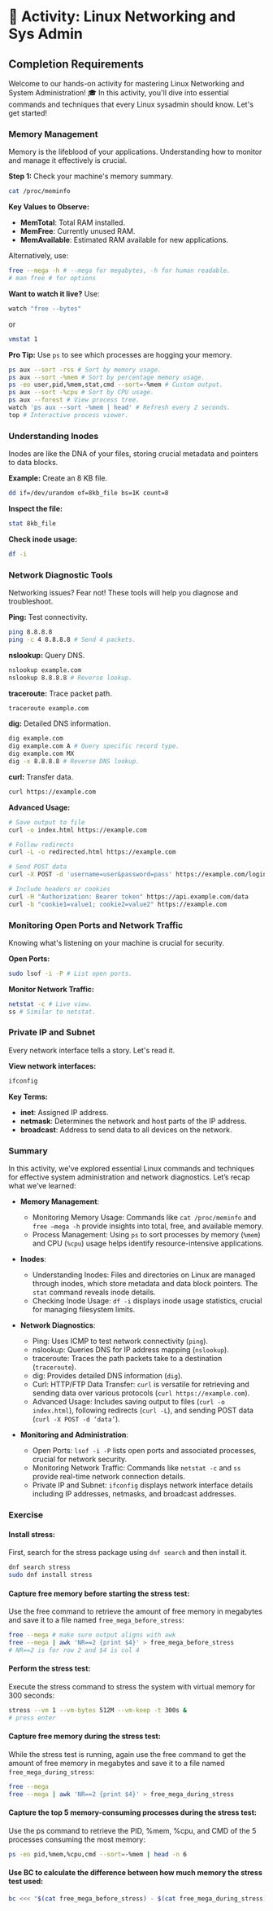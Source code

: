 # 🧪 Activity: Linux Networking and Sys Admin

## Completion Requirements

Welcome to our hands-on activity for mastering Linux Networking and System Administration! 🎓 In this activity, you'll dive into essential commands and techniques that every Linux sysadmin should know. Let's get started!

### Memory Management

Memory is the lifeblood of your applications. Understanding how to monitor and manage it effectively is crucial.

**Step 1:** Check your machine's memory summary.

```bash
cat /proc/meminfo
```

**Key Values to Observe:**
- **MemTotal**: Total RAM installed.
- **MemFree**: Currently unused RAM.
- **MemAvailable**: Estimated RAM available for new applications.

Alternatively, use:

```bash
free --mega -h # --mega for megabytes, -h for human readable.
# man free # for options
```

**Want to watch it live?** Use:

```bash
watch "free --bytes"
```

or

```bash
vmstat 1
```

**Pro Tip:** Use `ps` to see which processes are hogging your memory.

```bash
ps aux --sort -rss # Sort by memory usage.
ps aux --sort -%mem # Sort by percentage memory usage.
ps -eo user,pid,%mem,stat,cmd --sort=-%mem # Custom output.
ps aux --sort -%cpu # Sort by CPU usage.
ps aux --forest # View process tree.
watch 'ps aux --sort -%mem | head' # Refresh every 2 seconds.
top # Interactive process viewer.
```

### Understanding Inodes

Inodes are like the DNA of your files, storing crucial metadata and pointers to data blocks.

**Example:** Create an 8 KB file.

```bash
dd if=/dev/urandom of=8kb_file bs=1K count=8
```

**Inspect the file:**

```bash
stat 8kb_file
```

**Check inode usage:**

```bash
df -i
```

### Network Diagnostic Tools

Networking issues? Fear not! These tools will help you diagnose and troubleshoot.

**Ping:** Test connectivity.

```bash
ping 8.8.8.8
ping -c 4 8.8.8.8 # Send 4 packets.
```

**nslookup:** Query DNS.

```bash
nslookup example.com
nslookup 8.8.8.8 # Reverse lookup.
```

**traceroute:** Trace packet path.

```bash
traceroute example.com
```

**dig:** Detailed DNS information.

```bash
dig example.com
dig example.com A # Query specific record type.
dig example.com MX
dig -x 8.8.8.8 # Reverse DNS lookup.
```

**curl:** Transfer data.

```bash
curl https://example.com
```

**Advanced Usage:**

```bash
# Save output to file
curl -o index.html https://example.com

# Follow redirects
curl -L -o redirected.html https://example.com

# Send POST data
curl -X POST -d 'username=user&password=pass' https://example.com/login -f

# Include headers or cookies
curl -H "Authorization: Bearer token" https://api.example.com/data
curl -b "cookie1=value1; cookie2=value2" https://example.com
```

### Monitoring Open Ports and Network Traffic

Knowing what's listening on your machine is crucial for security.

**Open Ports:**

```bash
sudo lsof -i -P # List open ports.
```

**Monitor Network Traffic:**

```bash
netstat -c # Live view.
ss # Similar to netstat.
```

### Private IP and Subnet

Every network interface tells a story. Let's read it.

**View network interfaces:**

```bash
ifconfig
```

**Key Terms:**
- **inet**: Assigned IP address.
- **netmask**: Determines the network and host parts of the IP address.
- **broadcast**: Address to send data to all devices on the network.

### Summary

In this activity, we've explored essential Linux commands and techniques for effective system administration and network diagnostics. Let’s recap what we’ve learned:

- **Memory Management**:
  - Monitoring Memory Usage: Commands like `cat /proc/meminfo` and `free –mega -h` provide insights into total, free, and available memory.
  - Process Management: Using `ps` to sort processes by memory (`%mem`) and CPU (`%cpu`) usage helps identify resource-intensive applications.

- **Inodes**:
  - Understanding Inodes: Files and directories on Linux are managed through inodes, which store metadata and data block pointers. The `stat` command reveals inode details.
  - Checking Inode Usage: `df -i` displays inode usage statistics, crucial for managing filesystem limits.

- **Network Diagnostics**:
  - Ping: Uses ICMP to test network connectivity (`ping`).
  - nslookup: Queries DNS for IP address mapping (`nslookup`).
  - traceroute: Traces the path packets take to a destination (`traceroute`).
  - dig: Provides detailed DNS information (`dig`).
  - Curl: HTTP/FTP Data Transfer: `curl` is versatile for retrieving and sending data over various protocols (`curl https://example.com`).
  - Advanced Usage: Includes saving output to files (`curl -o index.html`), following redirects (`curl -L`), and sending POST data (`curl -X POST -d ‘data’`).

- **Monitoring and Administration**:
  - Open Ports: `lsof -i -P` lists open ports and associated processes, crucial for network security.
  - Monitoring Network Traffic: Commands like `netstat -c` and `ss` provide real-time network connection details.
  - Private IP and Subnet: `ifconfig` displays network interface details including IP addresses, netmasks, and broadcast addresses.

### Exercise

#### Install stress:

First, search for the stress package using `dnf search` and then install it.

```bash
dnf search stress
sudo dnf install stress
```

#### Capture free memory before starting the stress test:

Use the free command to retrieve the amount of free memory in megabytes and save it to a file named `free_mega_before_stress`:

```bash
free --mega # make sure output aligns with awk
free --mega | awk 'NR==2 {print $4}' > free_mega_before_stress
# NR==2 is for row 2 and $4 is col 4
```

#### Perform the stress test:

Execute the stress command to stress the system with virtual memory for 300 seconds:

```bash
stress --vm 1 --vm-bytes 512M --vm-keep -t 300s &
# press enter
```

#### Capture free memory during the stress test:

While the stress test is running, again use the free command to get the amount of free memory in megabytes and save it to a file named `free_mega_during_stress`:

```bash
free --mega
free --mega | awk 'NR==2 {print $4}' > free_mega_during_stress
```

#### Capture the top 5 memory-consuming processes during the stress test:

Use the ps command to retrieve the PID, %mem, %cpu, and CMD of the 5 processes consuming the most memory:

```bash
ps -eo pid,%mem,%cpu,cmd --sort=-%mem | head -n 6 
```

#### Use BC to calculate the difference between how much memory the stress test used:

```bash
bc <<< "$(cat free_mega_before_stress) - $(cat free_mega_during_stress)"
```

